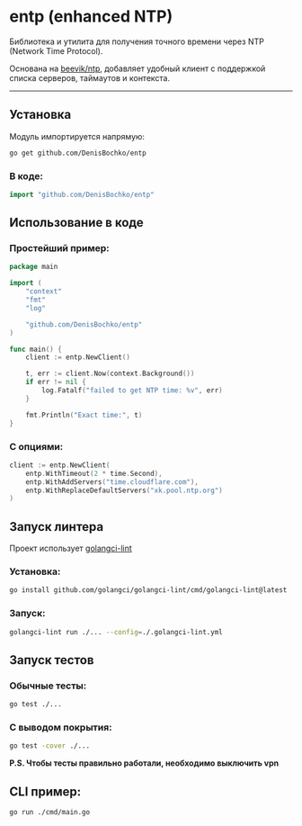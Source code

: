 # entp (enhanced NTP)

Библиотека и утилита для получения точного времени через NTP (Network Time Protocol).

Основана на [beevik/ntp](https://github.com/beevik/ntp), добавляет удобный клиент с поддержкой списка серверов, таймаутов и контекста.

---

## Установка

Модуль импортируется напрямую:

```bash
go get github.com/DenisBochko/entp
```

### В коде:

```go
import "github.com/DenisBochko/entp"
```

## Использование в коде

### Простейший пример:

```go
package main

import (
	"context"
	"fmt"
	"log"

	"github.com/DenisBochko/entp"
)

func main() {
	client := entp.NewClient()

	t, err := client.Now(context.Background())
	if err != nil {
		log.Fatalf("failed to get NTP time: %v", err)
	}

	fmt.Println("Exact time:", t)
}
```

### С опциями:

```go
client := entp.NewClient(
    entp.WithTimeout(2 * time.Second),
    entp.WithAddServers("time.cloudflare.com"),
    entp.WithReplaceDefaultServers("xk.pool.ntp.org")
)
```

## Запуск линтера

Проект использует [golangci-lint](https://golangci-lint.run)

### Установка:

```bash
go install github.com/golangci/golangci-lint/cmd/golangci-lint@latest
```

### Запуск:

```bash
golangci-lint run ./... --config=./.golangci-lint.yml
```

## Запуск тестов

### Обычные тесты:

```bash
go test ./...
```

### С выводом покрытия:

```bash
go test -cover ./...
```

**P.S. Чтобы тесты правильно работали, необходимо выключить vpn**

## CLI пример:

```bash
go run ./cmd/main.go
```
